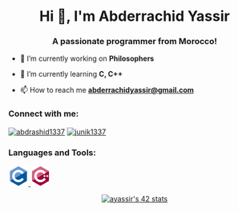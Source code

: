 <h1 align="center">Hi 👋, I'm Abderrachid Yassir</h1>
<h3 align="center">A passionate programmer from Morocco!</h3>

- 🔭 I’m currently working on **Philosophers**

- 🌱 I’m currently learning **C, C++**

- 📫 How to reach me **abderrachidyassir@gmail.com**

<h3 align="left">Connect with me:</h3>
<p align="left">
<a href="https://fb.com/abdrashid1337" target="blank"><img align="center" src="https://raw.githubusercontent.com/rahuldkjain/github-profile-readme-generator/master/src/images/icons/Social/facebook.svg" alt="abdrashid1337" height="30" width="40" /></a>
<a href="https://codeforces.com/profile/junik1337" target="blank"><img align="center" src="https://raw.githubusercontent.com/rahuldkjain/github-profile-readme-generator/master/src/images/icons/Social/codeforces.svg" alt="junik1337" height="30" width="40" /></a>
</p>

<h3 align="left">Languages and Tools:</h3>
<p align="left"> <a href="https://www.cprogramming.com/" target="_blank" rel="noreferrer"> <img src="https://raw.githubusercontent.com/devicons/devicon/master/icons/c/c-original.svg" alt="c" width="40" height="40"/> </a> <a href="https://www.w3schools.com/cpp/" target="_blank" rel="noreferrer"> <img src="https://raw.githubusercontent.com/devicons/devicon/master/icons/cplusplus/cplusplus-original.svg" alt="cplusplus" width="40" height="40"/> </a> </p>

<div align="center">
<a href="https://github.com/oakoudad/badge42"><img src="https://badge.mediaplus.ma/darkgray/ayassir" alt="ayassir's 42 stats" /></a>
<div>
